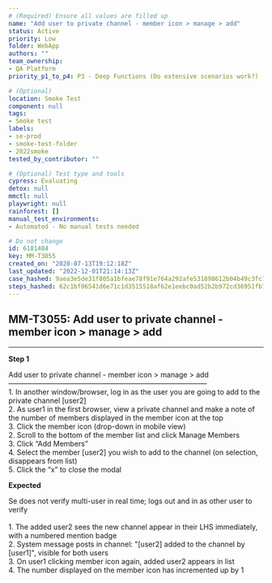 ```yaml
---
# (Required) Ensure all values are filled up
name: "Add user to private channel - member icon > manage > add"
status: Active
priority: Low
folder: WebApp
authors: ""
team_ownership: 
- QA Platform
priority_p1_to_p4: P3 - Deep Functions (Do extensive scenarios work?)

# (Optional)
location: Smoke Test
component: null
tags:
- Smoke test
labels: 
- se-prod
- smoke-test-folder
- 2022smoke
tested_by_contributor: ""

# (Optional) Test type and tools
cypress: Evaluating
detox: null
mmctl: null
playwright: null
rainforest: []
manual_test_environments:
- Automated - No manual tests needed

# Do not change
id: 6181484
key: MM-T3055
created_on: "2020-07-13T19:12:18Z"
last_updated: "2022-12-01T21:14:13Z"
case_hashed: 9aea3e5de31f805a1bfeae78f91e764a292afe531898612b04b49c3fc7568a476d0a7b24a9c5b37910e51e32b14aadc5
steps_hashed: 62c1bf06541d6e71c1d3515518af62e1eebc0ad52b2b972cd36951fb7d9033238fa587ed3e685957b61bef74815b6191
---
```


<!-- (Auto-generated) Based on frontmatter's "key" and "name" -->

## MM-T3055: Add user to private channel - member icon > manage > add

---

**Step 1**

Add user to private channel - member icon > manage > add\
————————————————————————————\
1\. In another window/browser, log in as the user you are going to add to the private channel \[user2]\
2\. As user1 in the first browser, view a private channel and make a note of the number of members displayed in the member icon at the top\
3\. Click the member icon (drop-down in mobile view)\
2\. Scroll to the bottom of the member list and click Manage Members\
3\. Click “Add Members”\
4\. Select the member \[user2] you wish to add to the channel (on selection, disappears from list)\
5\. Click the “x” to close the modal

**Expected**

Se does not verify multi-user in real time; logs out and in as other user to verify\
\
1\. The added user2 sees the new channel appear in their LHS immediately, with a numbered mention badge\
2\. System message posts in channel: "\[user2] added to the channel by \[user1]", visible for both users\
3\. On user1 clicking member icon again, added user2 appears in list\
4\. The number displayed on the member icon has incremented up by 1
